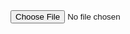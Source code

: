 <!DOCTYPE html>
<html lang="en">
<head>
    <meta charset="UTF-8">
    <title></title>
</head>
<body>
<form method="POST" enctype="multipart/form-data" onsubmit="return false;" >
    <input id=file type=file placeholder="select a file" />
</form>
<pre id=log></pre>
<script src="//cdn.rawgit.com/satazor/SparkMD5/master/spark-md5.min.js"></script>
<script>
    var log=document.getElementById("log");
    document.getElementById("file").addEventListener("change", function() {
        var blobSlice = File.prototype.slice || File.prototype.mozSlice || File.prototype.webkitSlice,
                file = this.files[0],
                chunkSize = 2097152, // read in chunks of 2MB
                chunks = Math.ceil(file.size / chunkSize),
                currentChunk = 0,
                spark = new SparkMD5.ArrayBuffer(),
                frOnload = function(e){
                  //  log.innerHTML+="\nread chunk number "+parseInt(currentChunk+1)+" of "+chunks;
                    spark.append(e.target.result); // append array buffer
                    currentChunk++;
                    if (currentChunk < chunks)
                        loadNext();
                    else
                        log.innerHTML+="\n加载结束,文件md5:\n"+spark.end();
                },
                frOnerror = function () {
                    log.innerHTML+="err";
                };
        function loadNext() {
            var fileReader = new FileReader();
            fileReader.onload = frOnload;
            fileReader.onerror = frOnerror;
            var start = currentChunk * chunkSize,
                    end = ((start + chunkSize) >= file.size) ? file.size : start + chunkSize;
            fileReader.readAsArrayBuffer(blobSlice.call(file, start, end));
        };